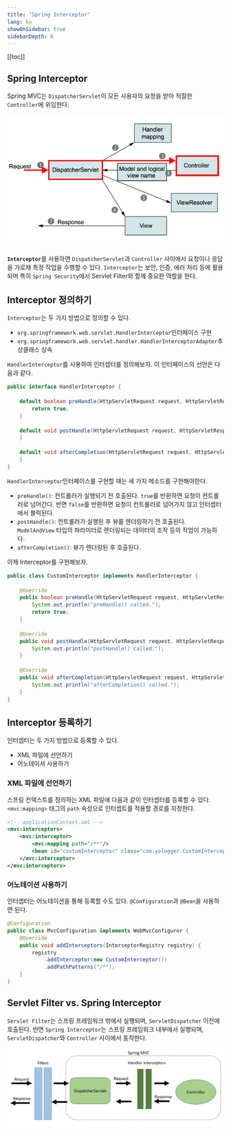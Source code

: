 ```yaml
---
title: "Spring Interceptor"
lang: ko
showOnSidebar: true
sidebarDepth: 0
---
```


[[toc]]

## Spring Interceptor
Spring MVC는 `DispatcherServlet`이 모든 사용자의 요청을 받아 적절한 `Controller`에 위임한다. 

![](./210503_spring_interceptor/0.png)

<b>`Interceptor`</b>를 사용하면 `DispatcherServlet`과 `Controller` 사이에서 요청이나 응답을 가로채 특정 작업을 수행할 수 있다. `Interceptor`는 보안, 인증, 에러 처리 등에 활용되며 특히 `Spring Security`에서 Servlet Filter와 함께 중요한 역할을 한다.


## Interceptor 정의하기
`Interceptor`는 두 가지 방법으로 정의할 수 있다.
- `org.springframework.web.servlet.HandlerInterceptor`인터페이스 구현
- `org.springframework.web.servlet.handler.HandlerInterceptorAdapter`추상클래스 상속

`HandlerInterceptor`를 사용하여 인터셉터를 정의해보자. 이 인터페이스의 선언은 다음과 같다.
``` java
public interface HandlerInterceptor {
	
	default boolean preHandle(HttpServletRequest request, HttpServletResponse response, Object handler) throws Exception {
		return true;
	}

	default void postHandle(HttpServletRequest request, HttpServletResponse response, Object handler, @Nullable ModelAndView modelAndView) throws Exception {
	}
	
	default void afterCompletion(HttpServletRequest request, HttpServletResponse response, Object handler, @Nullable Exception ex) throws Exception {
	}
}
```

`HandlerInterceptor`인터페이스를 구현할 때는 세 가지 메소드를 구현해야한다.
- `preHandle()`: 컨트롤러가 실행되기 전 호출된다. `true`를 반환하면 요청이 컨트롤러로 넘어간다. 반면  `false`를 반환하면 요청이 컨트롤러로 넘어가지 않고 인터셉터에서 블럭된다.
- `postHandle()`: 컨트롤러가 실행된 후 뷰를 렌더링하기 전 호출된다. `ModelAndView` 타입의 파라미터로 렌더링되는 데이터의 조작 등의 작업이 가능하다.
- `afterCompletion()`: 뷰가 렌더링된 후 호출된다.

이제 Interceptor를 구현해보자.
``` java
public class CustomInterceptor implements HandlerInterceptor {
 
    @Override
    public boolean preHandle(HttpServletRequest request, HttpServletResponse response, Object handler) throws Exception {        
        System.out.println("preHandle() called.");
        return true;
    }
 
    @Override
    public void postHandle(HttpServletRequest request, HttpServletResponse response, Object handler, ModelAndView modelAndView) throws Exception {
        System.out.println("postHandle() called.");
    }
 
    @Override
    public void afterCompletion(HttpServletRequest request, HttpServletResponse response, Object handler, Exception ex) throws Exception {
        System.out.println("afterCompletion() called.");        
    }       
}
```

## Interceptor 등록하기
인터셉터는 두 가지 방법으로 등록할 수 있다.
- XML 파일에 선언하기
- 어노테이셔 사용하기 

### XML 파일에 선언하기
스프링 컨텍스트를 정의하는 XML 파일에 다음과 같이 인터셉터를 등록할 수 있다. `<mvc:mapping>` 태그의  `path` 속성으로 인터셉트를 적용할 경로를 지정한다.
``` xml
<!-- applicationContext.xml -->
<mvc:interceptors>
    <mvc:interceptor>
        <mvc:mapping path="/**"/>
        <bean id="customInterceptor" class="com.yologger.CustomInterceptor"/>
    </mvc:interceptor>
</mvc:interceptors>
```

### 어노테이션 사용하기

인터셉터는 어노테이션을 통해 등록할 수도 있다. `@Configuration`과 `@Bean`을 사용하면 된다.
``` java
@Configuration
public class MvcConfiguration implements WebMvcConfigurer {
	@Override
	public void addInterceptors(InterceptorRegistry registry) {
		registry
            .addInterceptor(new CustomInterceptor())
            .addPathPatterns("/*");
	}
}
```

## Servlet Filter vs. Spring Interceptor
`Servlet Filter`는 스프링 프레임워크 밖에서 실행되며, `ServletDispatcher` 이전에 호출된다. 반면 `Spring Interceptor`는 스프링 프레임워크 내부에서 실행되며, `ServletDispatcher`와 `Controller` 사이에서 동작한다.

![](./210503_spring_interceptor/1.png)